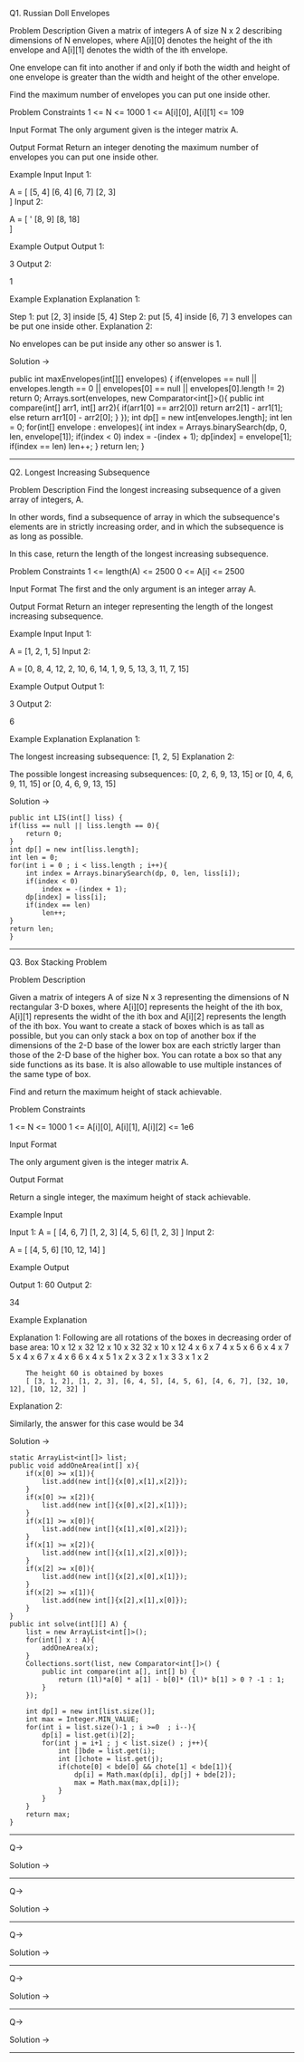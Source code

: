 
Q1. Russian Doll Envelopes

Problem Description
Given a matrix of integers A of size N x 2 describing dimensions of N envelopes, where A[i][0] denotes the height of the ith envelope and A[i][1] denotes the width of the ith envelope.

One envelope can fit into another if and only if both the width and height of one envelope is greater than the width and height of the other envelope.

Find the maximum number of envelopes you can put one inside other.



Problem Constraints
1 <= N <= 1000
1 <= A[i][0], A[i][1] <= 109



Input Format
The only argument given is the integer matrix A.



Output Format
Return an integer denoting the maximum number of envelopes you can put one inside other.



Example Input
Input 1:

 A = [ 
         [5, 4]
         [6, 4]
         [6, 7]
         [2, 3]  
     ]
Input 2:

 A = [     '
         [8, 9]
         [8, 18]    
     ]


Example Output
Output 1:

 3
Output 2:

 1


Example Explanation
Explanation 1:

 Step 1: put [2, 3] inside [5, 4]
 Step 2: put [5, 4] inside [6, 7]
 3 envelopes can be put one inside other.
Explanation 2:

 No envelopes can be put inside any other so answer is 1.


Solution ->

public int maxEnvelopes(int[][] envelopes) {
    if(envelopes == null || envelopes.length == 0 
       || envelopes[0] == null || envelopes[0].length != 2)
        return 0;
    Arrays.sort(envelopes, new Comparator<int[]>(){
        public int compare(int[] arr1, int[] arr2){
            if(arr1[0] == arr2[0])
                return arr2[1] - arr1[1];
            else
                return arr1[0] - arr2[0];
       } 
    });
    int dp[] = new int[envelopes.length];
    int len = 0;
    for(int[] envelope : envelopes){
        int index = Arrays.binarySearch(dp, 0, len, envelope[1]);
        if(index < 0)
            index = -(index + 1);
        dp[index] = envelope[1];
        if(index == len)
            len++;
    }
    return len;
}

---------------------------------------------------------------------------------------------------------

Q2. Longest Increasing Subsequence

Problem Description
Find the longest increasing subsequence of a given array of integers, A.

In other words, find a subsequence of array in which the subsequence's elements are in strictly increasing order, and in which the subsequence is as long as possible.

In this case, return the length of the longest increasing subsequence.



Problem Constraints
1 <= length(A) <= 2500
0 <= A[i] <= 2500



Input Format
The first and the only argument is an integer array A.



Output Format
Return an integer representing the length of the longest increasing subsequence.



Example Input
Input 1:

 A = [1, 2, 1, 5]
Input 2:

 A = [0, 8, 4, 12, 2, 10, 6, 14, 1, 9, 5, 13, 3, 11, 7, 15]


Example Output
Output 1:

 3
Output 2:

 6


Example Explanation
Explanation 1:

 The longest increasing subsequence: [1, 2, 5]
Explanation 2:

 The possible longest increasing subsequences: [0, 2, 6, 9, 13, 15] or [0, 4, 6, 9, 11, 15] or [0, 4, 6, 9, 13, 15]


Solution ->

    public int LIS(int[] liss) {
    if(liss == null || liss.length == 0){
        return 0;
    }
    int dp[] = new int[liss.length];
    int len = 0;
    for(int i = 0 ; i < liss.length ; i++){
        int index = Arrays.binarySearch(dp, 0, len, liss[i]);
        if(index < 0)
            index = -(index + 1);
        dp[index] = liss[i];
        if(index == len)
            len++;
    }
    return len;
    }

---------------------------------------------------------------------------------------------------------

Q3. Box Stacking Problem

Problem Description

Given a matrix of integers A of size N x 3 representing the dimensions of N rectangular 3-D boxes, where A[i][0] represents the height of the ith box, A[i][1] represents the widht of the ith box and A[i][2] represents the length of the ith box.
You want to create a stack of boxes which is as tall as possible, but you can only stack a box on top of another box if the dimensions of the 2-D base of the lower box are each strictly larger than those of the 2-D base of the higher box. You can rotate a box so that any side functions as its base. It is also allowable to use multiple instances of the same type of box.

Find and return the maximum height of stack achievable.



Problem Constraints

1 <= N <= 1000
1 <= A[i][0], A[i][1], A[i][2] <= 1e6


Input Format

The only argument given is the integer matrix A.


Output Format

Return a single integer, the maximum height of stack achievable.


Example Input

Input 1:
A = [   [4, 6, 7]
        [1, 2, 3]
        [4, 5, 6]
        [1, 2, 3]   ]
Input 2:

A = [   [4, 5, 6]
        [10, 12, 14]    ]


Example Output

Output 1:
60
Output 2:

34


Example Explanation

Explanation 1:
Following are all rotations of the boxes in decreasing order of base area:
        10 x 12 x 32
        12 x 10 x 32
        32 x 10 x 12
        4 x 6 x 7
        4 x 5 x 6
        6 x 4 x 7
        5 x 4 x 6
        7 x 4 x 6
        6 x 4 x 5
        1 x 2 x 3
        2 x 1 x 3
        3 x 1 x 2

        The height 60 is obtained by boxes
        [ [3, 1, 2], [1, 2, 3], [6, 4, 5], [4, 5, 6], [4, 6, 7], [32, 10, 12], [10, 12, 32] ]
Explanation 2:

Similarly, the answer for this case would be 34


Solution ->

    static ArrayList<int[]> list;
    public void addOneArea(int[] x){
        if(x[0] >= x[1]){
            list.add(new int[]{x[0],x[1],x[2]});
        }
        if(x[0] >= x[2]){
            list.add(new int[]{x[0],x[2],x[1]});
        }
        if(x[1] >= x[0]){
            list.add(new int[]{x[1],x[0],x[2]});
        }
        if(x[1] >= x[2]){
            list.add(new int[]{x[1],x[2],x[0]});
        }
        if(x[2] >= x[0]){
            list.add(new int[]{x[2],x[0],x[1]});
        }
        if(x[2] >= x[1]){
            list.add(new int[]{x[2],x[1],x[0]});
        }  
    }
    public int solve(int[][] A) {
        list = new ArrayList<int[]>();
        for(int[] x : A){
            addOneArea(x);
        }
        Collections.sort(list, new Comparator<int[]>() {
            public int compare(int a[], int[] b) {
                return (1l)*a[0] * a[1] - b[0]* (1l)* b[1] > 0 ? -1 : 1;
            }
        });

        int dp[] = new int[list.size()];
        int max = Integer.MIN_VALUE;
        for(int i = list.size()-1 ; i >=0  ; i--){
            dp[i] = list.get(i)[2];
            for(int j = i+1 ; j < list.size() ; j++){
                int []bde = list.get(i);
                int []chote = list.get(j);
                if(chote[0] < bde[0] && chote[1] < bde[1]){
                    dp[i] = Math.max(dp[i], dp[j] + bde[2]);
                    max = Math.max(max,dp[i]);
                }
            }
        }
        return max;
    }
    
---------------------------------------------------------------------------------------------------------

Q-> 


Solution ->

    
---------------------------------------------------------------------------------------------------------

Q-> 


Solution ->

    
---------------------------------------------------------------------------------------------------------

Q-> 


Solution ->

    
---------------------------------------------------------------------------------------------------------

Q-> 


Solution ->

    
---------------------------------------------------------------------------------------------------------

Q-> 


Solution ->

    
---------------------------------------------------------------------------------------------------------


